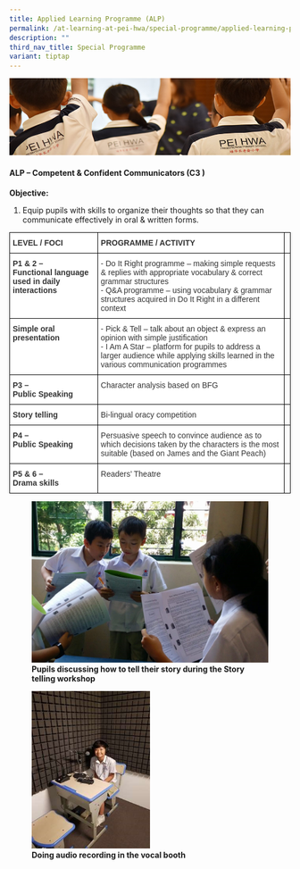 ```yaml
---
title: Applied Learning Programme (ALP)
permalink: /at-learning-at-pei-hwa/special-programme/applied-learning-programme/
description: ""
third_nav_title: Special Programme
variant: tiptap
---
```

![](/images/Website%20Banners%20Subpage/948x260%20masterhead%20-%20Learning%20at%20Pei%20Hwa2.jpg)
#### ALP – Competent &amp; Confident Communicators (C3 )

**Objective:**  
  
1.  Equip pupils with skills to organize their thoughts so that they can communicate effectively in oral &amp; written forms.

<style type="text/css">
.tg  {border-collapse:collapse;border-spacing:0;}
.tg td{border-color:black;border-style:solid;border-width:1px;font-family:Arial, sans-serif;font-size:14px;
  overflow:hidden;padding:10px 5px;word-break:normal;}
.tg th{border-color:black;border-style:solid;border-width:1px;font-family:Arial, sans-serif;font-size:14px;
  font-weight:normal;overflow:hidden;padding:10px 5px;word-break:normal;}
.tg .tg-citn{background-color:#FFF;color:#333;text-align:left;vertical-align:top}
.tg .tg-rdtm{background-color:#FFF;color:#333;font-weight:bold;text-align:left;vertical-align:top}
.tg .tg-0lax{text-align:left;vertical-align:top}
</style>
<table class="tg">
<thead>
  <tr>
    <th class="tg-rdtm">LEVEL / FOCI</th>
    <th class="tg-rdtm">PROGRAMME / ACTIVITY<br></th>
    <th class="tg-0lax"></th>
  </tr>
</thead>
<tbody>
  <tr>
    <td class="tg-rdtm">P1 &amp; 2 –<br>Functional language used in daily interactions</td>
    <td class="tg-citn"><span style="background-color:initial">- Do It Right programme – making simple requests &amp; replies with appropriate vocabulary &amp; correct grammar structures</span><br>- Q&amp;A programme – using vocabulary &amp; grammar structures acquired in Do It Right in a different context</td>
    <td class="tg-0lax"></td>
  </tr>
  <tr>
    <td class="tg-citn"><span style="font-weight:bold">Simple oral presentation</span></td>
    <td class="tg-citn"><span style="background-color:initial">- Pick &amp; Tell – talk about an object &amp; express an opinion with simple justification</span><br>- I Am A Star – platform for pupils to address a larger audience while applying skills learned in the various communication programmes</td>
    <td class="tg-0lax"></td>
  </tr>
  <tr>
    <td class="tg-rdtm">P3 – <br>Public Speaking</td>
    <td class="tg-citn">Character analysis based on BFG</td>
    <td class="tg-0lax"></td>
  </tr>
  <tr>
    <td class="tg-citn"><span style="font-weight:bold">Story telling</span><br></td>
    <td class="tg-citn">Bi-lingual oracy competition</td>
    <td class="tg-0lax"></td>
  </tr>
  <tr>
    <td class="tg-rdtm">P4 –<br>Public Speaking</td>
    <td class="tg-citn">Persuasive speech to convince audience as to which decisions taken by the characters is the most suitable (based on James and the Giant Peach)</td>
    <td class="tg-0lax"></td>
  </tr>
  <tr>
    <td class="tg-rdtm">P5 &amp; 6 – <br>Drama skills</td>
    <td class="tg-citn">Readers’ Theatre</td>
    <td class="tg-0lax"></td>
  </tr>
</tbody>
</table>

<figure>
<img src="/images/Pupils%20discussing%20their%20story.jpg">
<figcaption> <strong>Pupils discussing how to tell their story during the Story telling workshop</strong> </figcaption>
</figure>

<figure>
<img src="/images/Audio%20recording%20in%20vocal%20booth.jpg" style="width:50%">
<figcaption> <strong>Doing audio recording in the vocal booth</strong> </figcaption>
</figure>